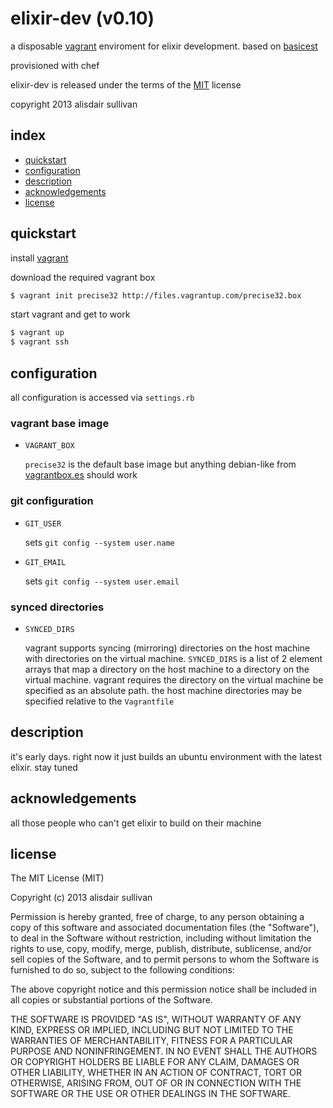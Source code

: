 # elixir-dev (v0.10) #

a disposable [vagrant][vagrant] enviroment for elixir development. based on [basicest][basicest]

provisioned with chef

elixir-dev is released under the terms of the [MIT][MIT] license

copyright 2013 alisdair sullivan


## index ##

* [quickstart](#quickstart)
* [configuration](#configuration)
* [description](#description)
* [acknowledgements](#acknowledgements)
* [license](#license)


## quickstart ##

install [vagrant][vagrant]

download the required vagrant box
```bash
$ vagrant init precise32 http://files.vagrantup.com/precise32.box
```

start vagrant and get to work
```bash
$ vagrant up
$ vagrant ssh
```

## configuration ##

all configuration is accessed via `settings.rb`

### vagrant base image ###

* `VAGRANT_BOX`
    
    `precise32` is the default base image but anything debian-like from [vagrantbox.es](http://www.vagrantbox.es/) should work

### git configuration ###

* `GIT_USER`
    
    sets `git config --system user.name`

* `GIT_EMAIL`
    
    sets `git config --system user.email`

### synced directories ###

* `SYNCED_DIRS`
    
    vagrant supports syncing (mirroring) directories on the host machine with directories on the virtual machine. `SYNCED_DIRS` is a list of 2 element arrays that map a directory on the host machine to a directory on the virtual machine. vagrant requires the directory on the virtual machine be specified as an absolute path. the host machine directories may be specified relative to the `Vagrantfile`


## description ##

it's early days. right now it just builds an ubuntu environment with the latest elixir. stay tuned



## acknowledgements ##

all those people who can't get elixir to build on their machine



## license ##

The MIT License (MIT)

Copyright (c) 2013 alisdair sullivan

Permission is hereby granted, free of charge, to any person obtaining a copy of
this software and associated documentation files (the "Software"), to deal in
the Software without restriction, including without limitation the rights to
use, copy, modify, merge, publish, distribute, sublicense, and/or sell copies of
the Software, and to permit persons to whom the Software is furnished to do so,
subject to the following conditions:

The above copyright notice and this permission notice shall be included in all
copies or substantial portions of the Software.

THE SOFTWARE IS PROVIDED "AS IS", WITHOUT WARRANTY OF ANY KIND, EXPRESS OR
IMPLIED, INCLUDING BUT NOT LIMITED TO THE WARRANTIES OF MERCHANTABILITY, FITNESS
FOR A PARTICULAR PURPOSE AND NONINFRINGEMENT. IN NO EVENT SHALL THE AUTHORS OR
COPYRIGHT HOLDERS BE LIABLE FOR ANY CLAIM, DAMAGES OR OTHER LIABILITY, WHETHER
IN AN ACTION OF CONTRACT, TORT OR OTHERWISE, ARISING FROM, OUT OF OR IN
CONNECTION WITH THE SOFTWARE OR THE USE OR OTHER DEALINGS IN THE SOFTWARE.



[vagrant]: http://www.vagrantup.com/
[basicest]: https://github.com/talentdeficit/basicest
[MIT]: http://www.opensource.org/licenses/mit-license.html
